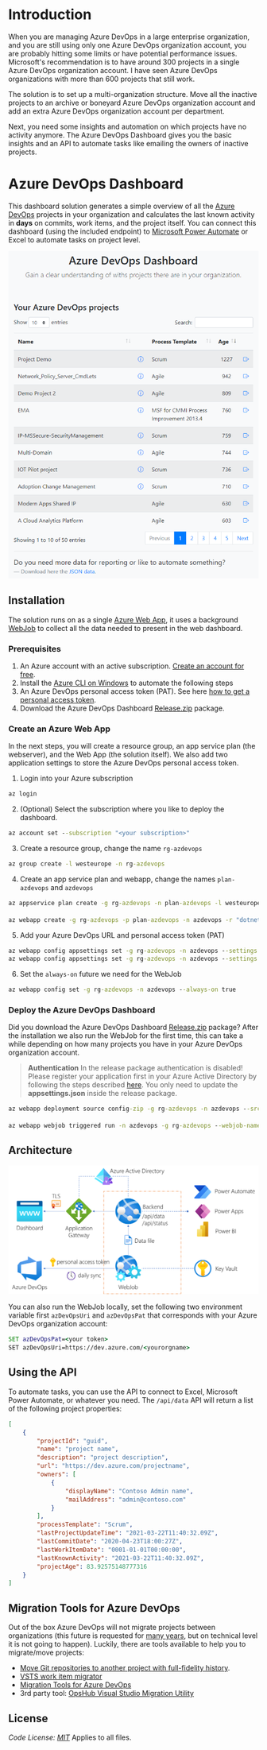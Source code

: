 # Introduction

When you are managing Azure DevOps in a large enterprise organization, and you are still using only one Azure DevOps organization account, you are probably hitting some limits or have potential performance issues. Microsoft's recommendation is to have around 300 projects in a single Azure DevOps organization account. I have seen Azure DevOps organizations with more than 600 projects that still work.

The solution is to set up a multi-organization structure. Move all the inactive projects to an archive or boneyard Azure DevOps organization account and add an extra Azure DevOps organization account per department.

Next, you need some insights and automation on which projects have no activity anymore. The Azure DevOps Dashboard gives you the basic insights and an API to automate tasks like emailing the owners of inactive projects.

# Azure DevOps Dashboard

This dashboard solution generates a simple overview of all the [Azure DevOps](https://dev.azure.com/) projects in your organization and calculates the last known activity in **days** on commits, work items, and the project itself. You can connect this dashboard (using the included endpoint) to [Microsoft Power Automate](https://flow.microsoft.com/) or Excel to automate tasks on project level.

![Dashboard](Architecture/dashboard.png)

## Installation

The solution runs on as a single [Azure Web App](https://azure.microsoft.com/en-us/services/app-service/web/), it uses a background [WebJob](https://docs.microsoft.com/en-us/azure/app-service/webjobs-create) to collect all the data needed to present in the web dashboard.

### Prerequisites 

1. An Azure account with an active subscription. [Create an account for free](https://azure.microsoft.com/free/dotnet).
2. Install the [Azure CLI on Windows](https://docs.microsoft.com/en-us/cli/azure/install-azure-cli-windows) to automate the following steps
3. An Azure DevOps personal access token (PAT). See here [how to get a personal access token](https://docs.microsoft.com/en-us/azure/devops/organizations/accounts/use-personal-access-tokens-to-authenticate?view=azure-devops&tabs=preview-page).
4. Download the Azure DevOps Dashboard [Release.zip](https://github.com/cschotte/Azure-DevOps-Dashboard/raw/main/Release.zip) package.

### Create an Azure Web App

In the next steps, you will create a resource group, an app service plan (the webserver), and the Web App (the solution itself). We also add two application settings to store the Azure DevOps personal access token.

1. Login into your Azure subscription

```cmd
az login
```

2. (Optional) Select the subscription where you like to deploy the dashboard.

```cmd
az account set --subscription "<your subscription>"
```

3. Create a resource group, change the name `rg-azdevops`

```cmd
az group create -l westeurope -n rg-azdevops
```

4. Create an app service plan and webapp, change the names `plan-azdevops` and `azdevops`

```cmd
az appservice plan create -g rg-azdevops -n plan-azdevops -l westeurope

az webapp create -g rg-azdevops -p plan-azdevops -n azdevops -r "dotnet:8"
```

5. Add your Azure DevOps URL and personal access token (PAT)

```cmd
az webapp config appsettings set -g rg-azdevops -n azdevops --settings azDevOpsPat=<your token>
az webapp config appsettings set -g rg-azdevops -n azdevops --settings azDevOpsUri=https://dev.azure.com/<yourorgname>
```

6. Set the `always-on` future we need for the WebJob

```cmd
az webapp config set -g rg-azdevops -n azdevops --always-on true
```

### Deploy the Azure DevOps Dashboard

Did you download the Azure DevOps Dashboard [Release.zip](https://github.com/cschotte/Azure-DevOps-Dashboard/raw/main/Release.zip) package? After the installation we also run the WebJob for the first time, this can take a while depending on how many projects you have in your Azure DevOps organization account.

> **Authentication** In the release package authentication is disabled! Please register your application first in your Azure Active Directory by following the steps described [here](https://docs.microsoft.com/en-us/azure/active-directory/develop/quickstart-v2-aspnet-core-webapp). You only need to update the **appsettings.json** inside the release package.

```cmd
az webapp deployment source config-zip -g rg-azdevops -n azdevops --src Release.zip

az webapp webjob triggered run -n azdevops -g rg-azdevops --webjob-name Webjob
```

## Architecture

![Architecture](Architecture/architecture.png)

You can also run the WebJob locally, set the following two environment variable first `azDevOpsUri`
and `azDevOpsPat` that corresponds with your Azure DevOps organization account:

```cmd
SET azDevOpsPat=<your token>
SET azDevOpsUri=https://dev.azure.com/<yourorgname>
```

## Using the API

To automate tasks, you can use the API to connect to Excel, Microsoft Power Automate, or whatever you need. The `/api/data` API will return a list of the following project properties:

```json
[
    {
        "projectId": "guid",
        "name": "project name",
        "description": "project description",
        "url": "https://dev.azure.com/projectname",
        "owners": [
            {
                "displayName": "Contoso Admin name",
                "mailAddress": "admin@contoso.com"
            }
        ],
        "processTemplate": "Scrum",
        "lastProjectUpdateTime": "2021-03-22T11:40:32.09Z",
        "lastCommitDate": "2020-04-23T18:00:27Z",
        "lastWorkItemDate": "0001-01-01T00:00:00",
        "lastKnownActivity": "2021-03-22T11:40:32.09Z",
        "projectAge": 83.92575148777316
    }
]
```

## Migration Tools for Azure DevOps

Out of the box Azure DevOps will not migrate projects between organizations (this future is requested for [many years](https://developercommunity.visualstudio.com/t/make-it-possible-to-move-a-team-project-between-te-1/365365), but on technical level it is not going to happen). Luckily, there are tools available to help you to migrate/move projects:

* [Move Git repositories to another project with full-fidelity history](https://docs.microsoft.com/en-us/azure/devops/repos/git/move-git-repos-between-team-projects).
* [VSTS work item migrator](https://github.com/microsoft/vsts-work-item-migrator)
* [Migration Tools for Azure DevOps](https://marketplace.visualstudio.com/items?itemName=nkdagility.vsts-sync-migration)
* 3rd party tool: [OpsHub Visual Studio Migration Utility](https://www.opshub.com/products/opshub-visual-studio-migration-utility/)

## License

*Code License: [MIT](LICENSE)* Applies to all files.
